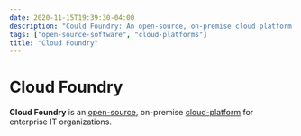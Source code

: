 ```yaml
---
date: 2020-11-15T19:39:30-04:00
description: "Could Foundry: An open-source, on-premise cloud platform for enterprise IT organizations"
tags: ["open-source-software", "cloud-platforms"]
title: "Cloud Foundry"
---
```


# Cloud Foundry

**Cloud Foundry** is an [open-source](open-source.md), on-premise [cloud-platform](cloud-platforms.md) for enterprise IT organizations.
